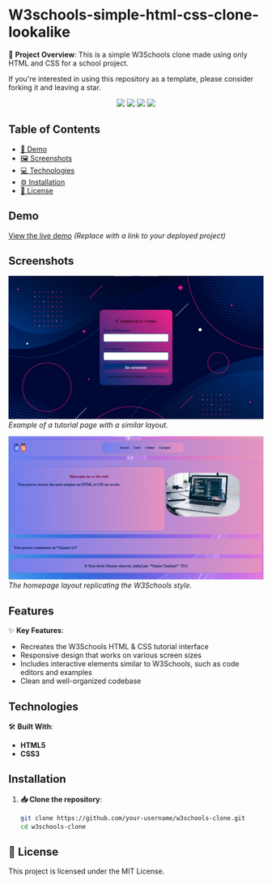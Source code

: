 # W3schools-simple-html-css-clone-lookalike

📝 **Project Overview**: This is a simple W3Schools clone made using only HTML and CSS for a school project.

If you're interested in using this repository as a template, please consider forking it and leaving a star.

<div align="center">
  <img src='https://img.shields.io/github/issues/shadowxdgamer/w3schools-simple-html-css-clone?style=for-the-badge&logo=appveyor' />
  <img src='https://img.shields.io/github/forks/shadowxdgamer/w3schools-simple-html-css-clone?style=for-the-badge&logo=appveyor' />
  <img src='https://img.shields.io/github/stars/shadowxdgamer/w3schools-simple-html-css-clone?style=for-the-badge&logo=appveyor' />
  <img src='https://img.shields.io/github/license/shadowxdgamer/w3schools-simple-html-css-clone?style=for-the-badge&logo=appveyor' />
</div>

## Table of Contents
- [🚀 Demo](#demo)
- [🖼️ Screenshots](#screenshots)
- [💻 Technologies](#technologies)
- [⚙️ Installation](#installation)
- [📜 License](#license)

## Demo

[View the live demo](#) *(Replace with a link to your deployed project)*

## Screenshots
![🔐 Login Screen](screenshots/Login-page.png)
*Example of a tutorial page with a similar layout.*

![🏠 Homepage](screenshots/homepage.png)
*The homepage layout replicating the W3Schools style.*

## Features

✨ **Key Features**:
- Recreates the W3Schools HTML & CSS tutorial interface
- Responsive design that works on various screen sizes
- Includes interactive elements similar to W3Schools, such as code editors and examples
- Clean and well-organized codebase

## Technologies

🛠️ **Built With**:
- **HTML5**
- **CSS3**

## Installation

1. **📥 Clone the repository**:
   ```bash
   git clone https://github.com/your-username/w3schools-clone.git
   cd w3schools-clone

## 📄 License

This project is licensed under the MIT License. 
